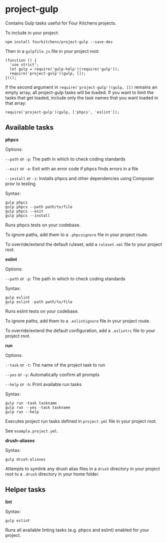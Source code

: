 # project-gulp

Contains Gulp tasks useful for Four Kitchens projects.

To include in your project:

```
npm install fourkitchens/project-gulp --save-dev
```

Then in a `gulpfile.js` file in your project root:

```
(function () {
  'use strict';
  let gulp = require('gulp-help')(require('gulp'));
  require('project-gulp')(gulp, []);
})();
```

If the second argument in `require('project-gulp')(gulp, [])` remains an empty array, all project-gulp tasks will be loaded. If you want to limit the tasks that get loaded, include only the task names that you want loaded in that array:

```
require('project-gulp')(gulp, ['phpcs', 'eslint']);
```

## Available tasks

**phpcs**

Options:

`--path` or `-p`: The path in which to check coding standards

`--exit` or `-e`: Exit with an error code if phpcs finds errors in a file

`--install` or `-i`: Installs phpcs and other dependencies using Composer prior to testing

Syntax:
```
gulp phpcs
gulp phpcs --path path/to/file
gulp phpcs --exit
gulp phpcs --install
```

Runs phpcs tests on your codebase.

To ignore paths, add them to a `.phpcsignore` file in your project route.

To override/extend the default ruleset, add a `ruleset.xml` file to your project root.

**eslint**

Options:

`--path` or `-p`: The path in which to check coding standards

Syntax:
```
gulp eslint
gulp eslint -path path/to/file
```

Runs eslint tests on your codebase.

To ignore paths, add them to a `.eslintignore` file in your project route.

To override/extend the default configuration, add a `.eslintrc` file to your project root.

**run**

Options:

`--task` or `-t`: The name of the project task to run

`--yes` or `-y`: Automatically confirm all prompts

`--help` or `-h`: Print available run tasks

Syntax:
```
gulp run -task taskname
gulp run --yes -task taskname
gulp run --help
```

Executes project run tasks defined in `project.yml` file in your project root.

See `example.project.yml`.

**drush-aliases**

Syntax:
```
gulp drush-aliases
```

Attempts to symlink any drush alias files in a `drush` directory in your project root to a `.drush` directory in your home folder.

## Helper tasks

**lint**

Syntax:
```
gulp eslint
```

Runs all available linting tasks (e.g. phpcs and eslint) enabled for your project.
